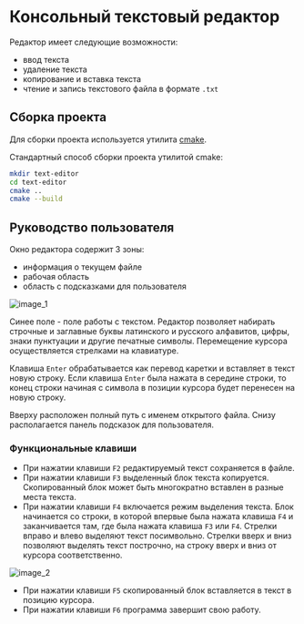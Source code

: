 # Консольный текстовый редактор

Редактор имеет следующие возможности:

- ввод текста
- удаление текста
- копирование и вставка текста
- чтение и запись текстового файла в формате `.txt`

## Сборка проекта

Для сборки проекта используется утилита [cmake](https://cmake.org/download/).

Стандартный способ сборки проекта утилитой cmake:

```bash
mkdir text-editor
cd text-editor
cmake ..
cmake --build
```

## Руководство пользователя

Окно редактора содержит 3 зоны:

- информация о текущем файле
- рабочая область
- область с подсказками для пользователя

![image_1](https://s145vlx.storage.yandex.net/rdisk/9c222eb543ba336967bd9a3b7104735daed629741ef56bd5a64157af29c6f69a/635f2ca1/o-mBvfsM75BGqTWuFLDcSLGSxigpk1jvySDDd7IarZex0Ui5-6gdsOWXgJaLp9VQgjx2alpA7NePhrh7BaIXLw==?uid=0&filename=image_1.png&disposition=inline&hash=&limit=0&content_type=image%2Fpng&owner_uid=0&fsize=15038&hid=bf5b8b12c8e5d54cd2e14bee420224ec&media_type=image&tknv=v2&etag=9b617ceac0203f8d021752df055331d5&rtoken=ijtFYGur9Mo7&force_default=no&ycrid=na-407b68d948a7a42665814996ed26be9a-downloader21h&ts=5ec4afebbaa40&s=1d1dc20637f1ef86b889e928d100b0485d1462cc11075b01c4c86282d5e3aba0&pb=U2FsdGVkX19FMPqwIerZ7qEuy2BoZmhKkKOwF51v-edL4j9IPf5NsBU-xvvyhJuTjp0YMxRoY-ooaZXf3ChadpymtNyGMYiKAJ_OmvTLWjc)



Синее поле - поле работы с текстом. Редактор позволяет набирать строчные и заглавные буквы латинского и русского алфавитов, цифры, знаки пунктуации и другие печатные символы. Перемещение курсора осуществляется стрелками на клавиатуре.

Клавиша `Enter` обрабатывается как перевод каретки и вставляет в текст новую строку. Если клавиша `Enter` была нажата в середине строки, то конец строки начиная с символа в позиции курсора будет перенесен на новую строку.

Вверху расположен полный путь с именем открытого файла. Снизу располагается панель подсказок для пользователя.

### Функциональные клавиши

- При нажатии клавиши `F2` редактируемый текст сохраняется в файле.
- При нажатии клавиши `F3` выделенный блок текста копируется. Скопированный блок может быть многократно вставлен в разные места текста.
- При нажатии клавиши `F4` включается режим выделения текста. Блок начинается со строки, в которой впервые была нажата клавиша `F4` и заканчивается там, где была нажата клавиша `F3` или `F4`. Стрелки вправо и влево выделяют текст посимвольно. Стрелки вверх и вниз позволяют выделять текст построчно, на строку вверх и вниз от курсора соответственно.

![image_2](https://s374vla.storage.yandex.net/rdisk/d2461bb89e1a9804abc4aa3c91fd47cd17f7b43b8a6c963e205d5dad951d68ad/635f2cf1/o-mBvfsM75BGqTWuFLDcSCSqbW2gv0lEelnDDFF74dluSb-Daq2rM2_PZjYCqRr1XSB_g8skLC2obmk11-rqiQ==?uid=0&filename=image_2.png&disposition=inline&hash=&limit=0&content_type=image%2Fpng&owner_uid=0&fsize=92404&hid=2b8dcf679f58ba1c73fe8c61910e747c&media_type=image&tknv=v2&etag=606c4935ab01a2babbfac5154773a3e7&rtoken=07NAp4vFakkq&force_default=no&ycrid=na-795819999723834ed88e8c35bc78e8b6-downloader21h&ts=5ec4b03805e40&s=f7ac9553dbdba4fe8eb4ec978e1550293095ac71665059463a1b710624686b56&pb=U2FsdGVkX1_LS36U1X2vvEnh5EjNYYBPuSZuvJxnsjFqRx4yqw3nvY34cWXbgJGZuSHKKD8P1blv0Y7rlXXPQLccrpLkIXjuEkEyClHNHlE)

- При нажатии клавиши `F5` скопированный блок вставляется в текст в позицию курсора.
- При нажатии клавиши `F6` программа завершит свою работу.

